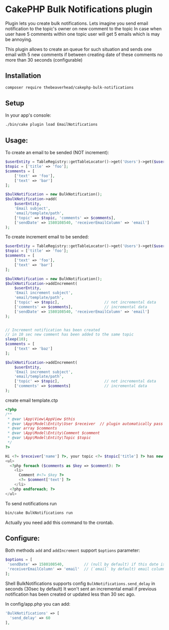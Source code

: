# CakePHP Bulk Notifications plugin

Plugin lets you create bulk notifications. 
Lets imagine you send email notification to the topic's owner on new comment to the topic
In case when user have 5 comments within one topic user will get 5 emails which is may be annoying.

This plugin allows to create an queue for such situation and sends one email with 5 new comments
if between creating date of these comments no more than 30 seconds (configurable) 


## Installation

```sh
composer require thebeaverhead/cakephp-bulk-notifications
```

## Setup

In your app's console:

```sh
./bin/cake plugin load EmailNotifications
```

## Usage:

To create an email to be sended (NOT increment):

```php
$userEntity = TableRegistry::getTableLocator()->get('Users')->get($userId);
$topic = ['title' => 'foo'];
$comments = [
    ['text' => 'foo'], 
    ['text' => 'bar']
];

$bulkNotification = new BulkNotification();
$bulkNotification->add(
    $userEntity,
    'Email subject',
    'email/template/path',
    ['topic' => $topic, 'comments' => $comments],
    ['sendDate' => 1580108540, 'receiverEmailColumn' => 'email']
);
```
To create increment email to be sended:

```php
$userEntity = TableRegistry::getTableLocator()->get('Users')->get($userId);
$topic = ['title' => 'foo'];
$comments = [
    ['text' => 'foo'], 
    ['text' => 'bar']
];

$bulkNotification = new BulkNotification();
$bulkNotification->addIncrement(
    $userEntity,
    'Email increment subject',
    'email/template/path',
    ['topic' => $topic],                    // not incremental data
    ['comments' => $comments],              // incremental data
    ['sendDate' => 1580108540, 'receiverEmailColumn' => 'email']
);


// Increment notification has been created
// in 10 sec new comment has been added to the same topic
sleep(10);
$comments = [
    ['text' => 'baz']
];

$bulkNotification->addIncrement(
    $userEntity,
    'Email increment subject',
    'email/template/path',
    ['topic' => $topic],                    // not incremental data
    ['comments' => $comments]               // incremental data
);
```

create email template.ctp

```php
<?php
/**
 * @var \App\View\AppView $this 
 * @var \App\Model\Entity\User $receiver  // plugin automatically pass UserEntity as $receiver
 * @var array $comments
 * @var \App\Model\Entity\Comment $comment
 * @var \App\Model\Entity\Topic $topic
 */
?>

Hi <?= $receiver['name'] ?>, your topic <?= $topic['title'] ?> has new comment(s):
<ul>
  <?php foreach ($comments as $key => $comment): ?>
    <li>
      Comment #<?= $key ?>
      <?= $comment['text'] ?>
    </li>
  <?php endforeach; ?>
</ul>
```

To send notifications run

```sh
bin/cake BulkNotifications run
```
Actually you need add this command to the crontab.
## Configure:

Both methods `add` and `addIncrement` support `$options` parameter:
```php
$options = [
 'sendDate' => 1580108540,         // (null by default) if this date isn't reached notification won't be sent
 'receiverEmailColumn' => 'email'  // (`email` by default) email column in the receiver entity
];
```

Shell BulkNotifications supports config `BulkNotifications.send_delay` in seconds (30sec by default)
It won't sent an incremental email if previous notification has been created or updated less than 30 sec ago.

In config/app.php you can add:
```php
'BulkNotifications' => [
  'send_delay' => 60
],
```
